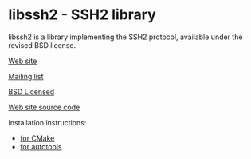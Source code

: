 # libssh2 - SSH2 library

libssh2 is a library implementing the SSH2 protocol, available under
the revised BSD license.

[Web site](https://www.libssh2.org/)

[Mailing list](https://lists.haxx.se/listinfo/libssh2-devel)

[BSD Licensed](https://libssh2.org/license.html)

[Web site source code](https://github.com/libssh2/www)

Installation instructions:
 - [for CMake](docs/INSTALL_CMAKE.md)
 - [for autotools](docs/INSTALL_AUTOTOOLS)
